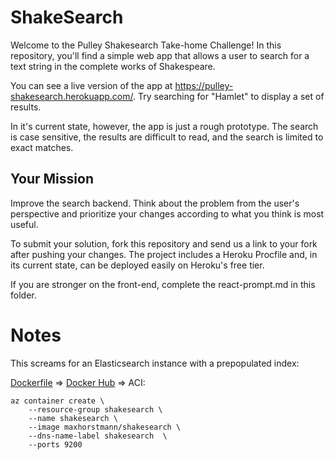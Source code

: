 # ShakeSearch

Welcome to the Pulley Shakesearch Take-home Challenge! In this repository,
you'll find a simple web app that allows a user to search for a text string in
the complete works of Shakespeare.

You can see a live version of the app at
https://pulley-shakesearch.herokuapp.com/. Try searching for "Hamlet" to display
a set of results.

In it's current state, however, the app is just a rough prototype. The search is
case sensitive, the results are difficult to read, and the search is limited to
exact matches.

## Your Mission

Improve the search backend. Think about the problem from the user's perspective
and prioritize your changes according to what you think is most useful.

To submit your solution, fork this repository and send us a link to your fork
after pushing your changes. The project includes a Heroku Procfile and, in its
current state, can be deployed easily on Heroku's free tier.

If you are stronger on the front-end, complete the react-prompt.md in this
folder.

# Notes

This screams for an Elasticsearch instance with a prepopulated index:

[Dockerfile](Dockerfile) => [Docker Hub](https://hub.docker.com/repository/docker/maxhorstmann/shakesearch) => ACI:


```
az container create \
    --resource-group shakesearch \
    --name shakesearch \
    --image maxhorstmann/shakesearch \
    --dns-name-label shakesearch  \
    --ports 9200
```